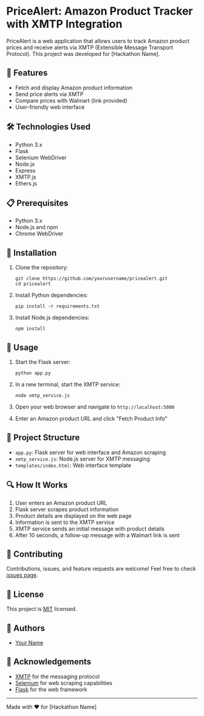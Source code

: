 # PriceAlert: Amazon Product Tracker with XMTP Integration

PriceAlert is a web application that allows users to track Amazon product prices and receive alerts via XMTP (Extensible Message Transport Protocol). This project was developed for [Hackathon Name].

## 🚀 Features

- Fetch and display Amazon product information
- Send price alerts via XMTP
- Compare prices with Walmart (link provided)
- User-friendly web interface

## 🛠️ Technologies Used

- Python 3.x
- Flask
- Selenium WebDriver
- Node.js
- Express
- XMTP.js
- Ethers.js

## 📋 Prerequisites

- Python 3.x
- Node.js and npm
- Chrome WebDriver

## 🔧 Installation

1. Clone the repository:
   ```
   git clone https://github.com/yourusername/pricealert.git
   cd pricealert
   ```

2. Install Python dependencies:
   ```
   pip install -r requirements.txt
   ```

3. Install Node.js dependencies:
   ```
   npm install
   ```

## 🚦 Usage

1. Start the Flask server:
   ```
   python app.py
   ```

2. In a new terminal, start the XMTP service:
   ```
   node xmtp_service.js
   ```

3. Open your web browser and navigate to `http://localhost:5000`

4. Enter an Amazon product URL and click "Fetch Product Info"

## 🧩 Project Structure

- `app.py`: Flask server for web interface and Amazon scraping
- `xmtp_service.js`: Node.js server for XMTP messaging
- `templates/index.html`: Web interface template

## 🔍 How It Works

1. User enters an Amazon product URL
2. Flask server scrapes product information
3. Product details are displayed on the web page
4. Information is sent to the XMTP service
5. XMTP service sends an initial message with product details
6. After 10 seconds, a follow-up message with a Walmart link is sent

## 🤝 Contributing

Contributions, issues, and feature requests are welcome! Feel free to check [issues page](https://github.com/yourusername/pricealert/issues).

## 📝 License

This project is [MIT](https://choosealicense.com/licenses/mit/) licensed.

## 👥 Authors

- [Your Name](https://github.com/yourusername)

## 🙏 Acknowledgements

- [XMTP](https://xmtp.org/) for the messaging protocol
- [Selenium](https://www.selenium.dev/) for web scraping capabilities
- [Flask](https://flask.palletsprojects.com/) for the web framework

---

Made with ❤️ for [Hackathon Name]

